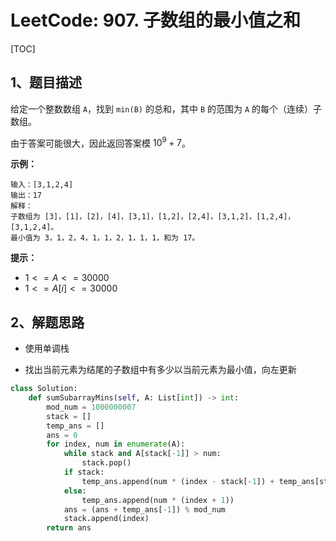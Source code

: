 # LeetCode: 907. 子数组的最小值之和

[TOC]

## 1、题目描述

给定一个整数数组 `A`，找到 `min(B)` 的总和，其中 `B` 的范围为 `A` 的每个（连续）子数组。

由于答案可能很大，因此返回答案模 $10^9 + 7$。

 

**示例：**

```
输入：[3,1,2,4]
输出：17
解释：
子数组为 [3]，[1]，[2]，[4]，[3,1]，[1,2]，[2,4]，[3,1,2]，[1,2,4]，[3,1,2,4]。 
最小值为 3，1，2，4，1，1，2，1，1，1，和为 17。
```

**提示：**

-   $1 <= A <= 30000$
-   $1 <= A[i] <= 30000$



## 2、解题思路

-   使用单调栈

-   找出当前元素为结尾的子数组中有多少以当前元素为最小值，向左更新



```python
class Solution:
    def sumSubarrayMins(self, A: List[int]) -> int:
        mod_num = 1000000007
        stack = []
        temp_ans = []
        ans = 0
        for index, num in enumerate(A):
            while stack and A[stack[-1]] > num:
                stack.pop()
            if stack:
                temp_ans.append(num * (index - stack[-1]) + temp_ans[stack[-1]])
            else:
                temp_ans.append(num * (index + 1))
            ans = (ans + temp_ans[-1]) % mod_num
            stack.append(index)
        return ans


```

